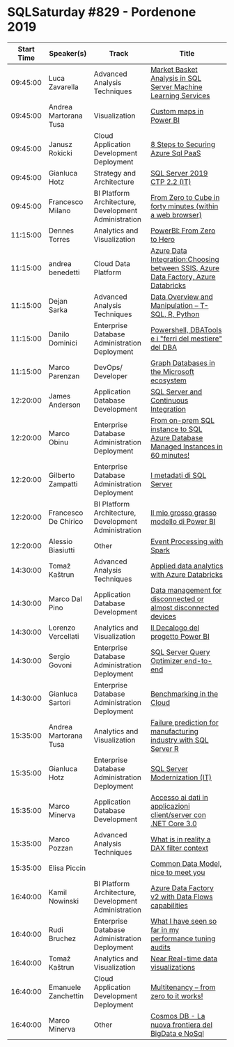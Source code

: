 # SQLSaturday #829 - Pordenone 2019
Start Time|Speaker(s)|Track|Title
---|---|---|---
09:45:00|Luca Zavarella|Advanced Analysis Techniques|[Market Basket Analysis in SQL Server Machine Learning Services](86956.md)
09:45:00|Andrea Martorana Tusa|Visualization|[Custom maps in Power BI](86959.md)
09:45:00|Janusz Rokicki|Cloud Application Development  Deployment|[8 Steps to Securing Azure Sql PaaS](88158.md)
09:45:00|Gianluca Hotz|Strategy and Architecture|[SQL Server 2019 CTP 2.2 (IT)](88159.md)
09:45:00|Francesco Milano|BI Platform Architecture, Development  Administration|[From Zero to Cube in forty minutes (within a web browser)](88414.md)
11:15:00|Dennes Torres|Analytics and Visualization|[PowerBI: From Zero to Hero](86953.md)
11:15:00|andrea benedetti|Cloud Data Platform|[Azure Data Integration:Choosing between SSIS, Azure Data Factory, Azure Databricks](87438.md)
11:15:00|Dejan Sarka|Advanced Analysis Techniques|[Data Overview and Manipulation – T-SQL, R, Python](87768.md)
11:15:00|Danilo Dominici|Enterprise Database Administration  Deployment|[Powershell, DBATools e i "ferri del mestiere" del DBA](88169.md)
11:15:00|Marco Parenzan|DevOps/ Developer|[Graph Databases in the Microsoft ecosystem](88232.md)
12:20:00|James Anderson|Application  Database Development|[SQL Server and Continuous Integration](86972.md)
12:20:00|Marco Obinu|Enterprise Database Administration  Deployment|[From on-prem SQL instance to SQL Azure Database Managed Instances in 60 minutes!](87059.md)
12:20:00|Gilberto Zampatti|Enterprise Database Administration  Deployment|[I metadati di SQL Server](88148.md)
12:20:00|Francesco De Chirico|BI Platform Architecture, Development  Administration|[Il mio grosso grasso modello di Power BI](88164.md)
12:20:00|Alessio Biasiutti|Other|[Event Processing with Spark](88280.md)
14:30:00|Tomaž Kaštrun|Advanced Analysis Techniques|[Applied data analytics with Azure Databricks](87834.md)
14:30:00|Marco Dal Pino|Application  Database Development|[Data management for disconnected or almost disconnected devices](88106.md)
14:30:00|Lorenzo Vercellati|Analytics and Visualization|[Il Decalogo del progetto Power BI](88120.md)
14:30:00|Sergio Govoni|Enterprise Database Administration  Deployment|[SQL Server Query Optimizer end-to-end](88183.md)
14:30:00|Gianluca Sartori|Enterprise Database Administration  Deployment|[Benchmarking in the Cloud](88194.md)
15:35:00|Andrea Martorana Tusa|Analytics and Visualization|[Failure prediction for manufacturing industry with SQL Server  R](86960.md)
15:35:00|Gianluca Hotz|Enterprise Database Administration  Deployment|[SQL Server Modernization (IT)](88162.md)
15:35:00|Marco Minerva|Application  Database Development|[Accesso ai dati in applicazioni client/server con .NET Core 3.0](88174.md)
15:35:00|Marco Pozzan|Advanced Analysis Techniques|[What is in reality a DAX filter context](88193.md)
15:35:00|Elisa Piccin||[Common Data Model, nice to meet you](88992.md)
16:40:00|Kamil Nowinski|BI Platform Architecture, Development  Administration|[Azure Data Factory v2 with Data Flows capabilities](87066.md)
16:40:00|Rudi Bruchez|Enterprise Database Administration  Deployment|[What I have seen so far in my performance tuning audits](87072.md)
16:40:00|Tomaž Kaštrun|Analytics and Visualization|[Near Real-time data visualizations](87836.md)
16:40:00|Emanuele Zanchettin|Cloud Application Development  Deployment|[Multitenancy – from zero to it works!](88214.md)
16:40:00|Marco Minerva|Other|[Cosmos DB - La nuova frontiera del BigData e NoSql](90371.md)
